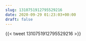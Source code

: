 ```yaml
---
slug: 1310751912795529216
date: 2020-09-29 01:23:03+00:00
draft: false
---
```


{{< tweet 1310751912795529216 >}}

